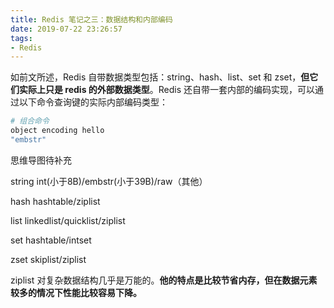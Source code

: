 ```yaml
---
title: Redis 笔记之三：数据结构和内部编码
date: 2019-07-22 23:26:57
tags: 
- Redis
---
```


如前文所述，Redis 自带数据类型包括：string、hash、list、set 和 zset，**但它们实际上只是 redis 的外部数据类型**。Redis 还自带一套内部的编码实现，可以通过以下命令查询键的实际内部编码类型：

```bash
# 组合命令
object encoding hello
"embstr"
```

思维导图待补充

string int(小于8B)/embstr(小于39B)/raw（其他）

hash hashtable/ziplist

list linkedlist/quicklist/ziplist

set hashtable/intset

zset skiplist/ziplist

ziplist 对复杂数据结构几乎是万能的。**他的特点是比较节省内存，但在数据元素较多的情况下性能比较容易下降。**
